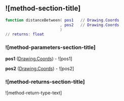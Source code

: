 ## ![method-section-title]


```lua
function distanceBetween( pos1   // Drawing.Coords
                        , pos2   // Drawing.Coords
                        )
// returns: float
```


### ![method-parameters-section-title]

**pos1** ([Drawing.Coords](../../Drawing/Coords.md)) - ![pos1]

**pos2** ([Drawing.Coords](../../Drawing/Coords.md)) - ![pos2]

### ![method-returns-section-title]

![method-return-type-text]

